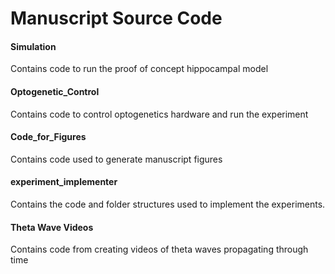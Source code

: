 # Manuscript Source Code

#### Simulation 
Contains code to run the proof of concept hippocampal model

#### Optogenetic_Control
Contains code to control optogenetics hardware and run the experiment

#### Code_for_Figures 
Contains code used to generate manuscript figures

#### experiment_implementer
Contains the code and folder structures used to implement the experiments.

#### Theta Wave Videos
Contains code from creating videos of theta waves propagating through time
